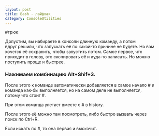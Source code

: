 ```yaml
---
layout: post
title: Bash - лайфхак
category: ConsoleUtilities
---
```


#трюк

Допустим, вы набираете в консоли длинную команду, а потом вдруг решили, что запускать её по какой-то причине не будете. Но вам хочется её сохранить, чтобы запустить потом. Самое первое, что приходит в голову, это скопировать её и куда-то записать. Но можно поступить проще и быстрее.  
  
### Нажимаем комбинацию Alt+Shif+3.

После этого к команде автоматически добавляется в самое начало # и команда как-бы выполняется, но на самом деле не выполняется, потому что стоит #. 

При этом команда улетает вместе с # в history.

После этого её можно там посмотреть, либо быстро вызвать через поиск по Ctrl+R. 

Если искать по #, то она первая и выскочит.

